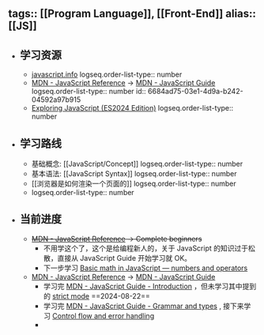 tags:: [[Program Language]], [[Front-End]]
alias:: [[JS]]
---

- ## 学习资源
	- [javascript.info](https://zh.javascript.info/)
	  logseq.order-list-type:: number
	- [MDN - JavaScript Reference](https://developer.mozilla.org/en-US/docs/Web/JavaScript) -> [MDN - JavaScript Guide](https://developer.mozilla.org/en-US/docs/Learn/JavaScript)
	  logseq.order-list-type:: number
	  id:: 6684ad75-03e1-4d9a-b242-04592a97b915
	- [Exploring JavaScript (ES2024 Edition)](https://exploringjs.com/js/book/index.html)
	  logseq.order-list-type:: number
- ## 学习路线
	- 基础概念: [[JavaScript/Concept]]
	  logseq.order-list-type:: number
	- 基本语法: [[JavaScript Syntax]]
	  logseq.order-list-type:: number
	- [[浏览器是如何渲染一个页面的]]
	  logseq.order-list-type:: number
	- logseq.order-list-type:: number
- ## 当前进度
	- ~~[MDN - JavaScript Reference](https://developer.mozilla.org/en-US/docs/Web/JavaScript) -> Complete beginners~~
		- 不用学这个了，这个是给编程新人的，关于 JavaScript 的知识过于松散，直接从 JavaScript Guide 开始学习就 OK。
		- 下一步学习 [Basic math in JavaScript — numbers and operators](https://developer.mozilla.org/en-US/docs/Learn/JavaScript/First_steps/Math)
	- [MDN - JavaScript Reference](https://developer.mozilla.org/en-US/docs/Web/JavaScript) -> [MDN - JavaScript Guide](https://developer.mozilla.org/en-US/docs/Learn/JavaScript)
		- 学习完 [MDN - JavaScript Guide - Introduction](https://developer.mozilla.org/en-US/docs/Web/JavaScript/Guide/Introduction) ，但未学习其中提到的 [strict mode](https://developer.mozilla.org/en-US/docs/Web/JavaScript/Reference/Strict_mode) ==2024-08-22==
		- 学习完 [MDN - JavaScript Guide - Grammar and types](https://developer.mozilla.org/en-US/docs/Web/JavaScript/Guide/Grammar_and_types) , 接下来学习 [Control flow and error handling](https://developer.mozilla.org/en-US/docs/Web/JavaScript/Guide/Control_flow_and_error_handling)
		-
